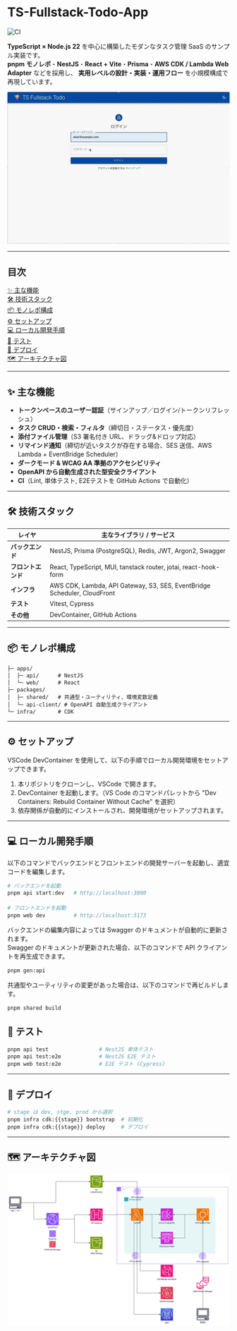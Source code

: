 # TS-Fullstack-Todo-App

![CI](https://github.com/kozuyu-jp/ts-fullstack-todo-app/actions/workflows/ci.yml/badge.svg)


**TypeScript × Node.js 22** を中心に構築したモダンなタスク管理 SaaS のサンプル実装です。  
**pnpm モノレポ**・**NestJS**・**React + Vite**・**Prisma**・**AWS CDK / Lambda Web Adapter** などを採用し、
**実用レベルの設計・実装・運用フロー** を小規模構成で再現しています。  

![デモ](assets/demo.gif) 

---

## 目次

[✨ 主な機能](#✨-主な機能)  
[🛠️ 技術スタック](#🛠️-技術スタック)  
[📦 モノレポ構成](#📦-モノレポ構成)  
[⚙️ セットアップ](#⚙️-セットアップ)  
[💻 ローカル開発手順](#💻-ローカル開発手順)  
[🧪 テスト](#🧪-テスト)  
[🚀 デプロイ](#🚀-デプロイ)  
[🗺️ アーキテクチャ図](#🗺️-アーキテクチャ図)  


---

## ✨ 主な機能

- **トークンベースのユーザー認証**（サインアップ／ログイン/トークンリフレッシュ）  
- **タスク CRUD・検索・フィルタ**（締切日・ステータス・優先度）  
- **添付ファイル管理**（S3 署名付き URL、ドラッグ&ドロップ対応）  
- **リマインド通知**（締切が近いタスクが存在する場合、SES 送信、AWS Lambda + EventBridge Scheduler）  
- **ダークモード & WCAG AA 準拠のアクセシビリティ**  
- **OpenAPI から自動生成された型安全クライアント**  
- **CI**（Lint, 単体テスト, E2Eテストを GitHub Actions で自動化） 

---

## 🛠️ 技術スタック

| レイヤ | 主なライブラリ / サービス |
|-------|------------------------|
| **バックエンド** | NestJS, Prisma (PostgreSQL), Redis, JWT, Argon2, Swagger |
| **フロントエンド** | React, TypeScript, MUI, tanstack router, jotai, react-hook-form |
| **インフラ** | AWS CDK, Lambda, API Gateway, S3, SES, EventBridge Scheduler, CloudFront |
| **テスト** | Vitest, Cypress |
| **その他** | DevContainer, GitHub Actions | 


---

## 📦 モノレポ構成

```
├─ apps/
│  ├─ api/      # NestJS
│  └─ web/      # React
├─ packages/
│  ├─ shared/   # 共通型・ユーティリティ、環境変数定義
│  └─ api-client/ # OpenAPI 自動生成クライアント
└─ infra/       # CDK
```

---

## ⚙️ セットアップ

VSCode DevContainer を使用して、以下の手順でローカル開発環境をセットアップできます。  
1. 本リポジトリをクローンし、VSCode で開きます。  
2. DevContainer を起動します。（VS Code のコマンドパレットから "Dev Containers: Rebuild Container Without Cache" を選択）   
3. 依存関係が自動的にインストールされ、開発環境がセットアップされます。  

---

## 💻 ローカル開発手順

以下のコマンドでバックエンドとフロントエンドの開発サーバーを起動し、適宜コードを編集します。  

```bash
# バックエンドを起動
pnpm api start:dev   # http://localhost:3000

# フロントエンドを起動
pnpm web dev         # http://localhost:5173
```

バックエンドの編集内容によっては Swagger のドキュメントが自動的に更新されます。  
Swagger のドキュメントが更新された場合、以下のコマンドで API クライアントを再生成できます。  

```bash
pnpm gen:api
```

共通型やユーティリティの変更があった場合は、以下のコマンドで再ビルドします。  

```bash
pnpm shared build
```


## 🧪 テスト

```bash
pnpm api test                # NestJS 単体テスト
pnpm api test:e2e            # NestJS E2E テスト
pnpm web test:e2e            # E2E テスト (Cypress)
```

---

## 🚀 デプロイ

```bash
# stage は dev, stge, prod から選択
pnpm infra cdk:{{stage}} bootstrap  # 初期化
pnpm infra cdk:{{stage}} deploy     # デプロイ
```

---

## 🗺️ アーキテクチャ図

![アーキテクチャ図](assets/system-configuration-diagram.svg)
